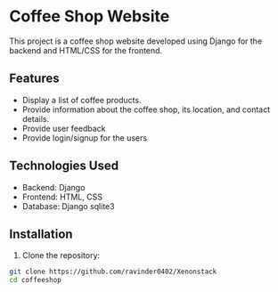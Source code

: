# Coffee Shop Website

This project is a coffee shop website developed using Django for the backend and HTML/CSS for the frontend.

## Features

- Display a list of coffee products.
- Provide information about the coffee shop, its location, and contact details.
- Provide user feedback
- Provide login/signup for the users

## Technologies Used

- Backend: Django
- Frontend: HTML, CSS
- Database: Django sqlite3
## Installation

1. Clone the repository:

```bash
git clone https://github.com/ravinder0402/Xenonstack
cd coffeeshop
